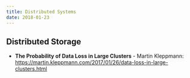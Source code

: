 ```yaml
---
title: Distributed Systems
date: 2018-01-23
---
```


<!--more-->

## Distributed Storage

* **The Probability of Data Loss in Large Clusters** - Martin Kleppmann: 
https://martin.kleppmann.com/2017/01/26/data-loss-in-large-clusters.html